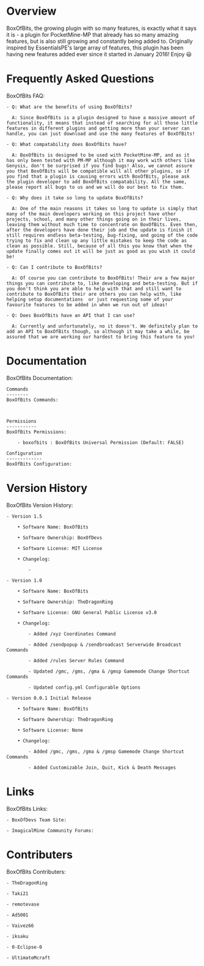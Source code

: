 Overview
========
BoxOfBits, the growing plugin with so many features, is exactly what it says it is - a plugin for PocketMine-MP that already has so many amazing features, but is also still growing and constantly being added to. Originally inspired by EssentialsPE's large array of features, this plugin has been having new features added ever since it started in January 2016! Enjoy 😃

Frequently Asked Questions
==========================
BoxOfBits FAQ:

	- Q: What are the benefits of using BoxOfBits?

	  A: Since BoxOfBits is a plugin designed to have a massive amount of functionality, it means that instead of searching for all those little features in different plugins and getting more than your server can handle, you can just download and use the many features of BoxOfBits!

    - Q: What compatability does BoxOfBits have?

	  A: BoxOfBits is designed to be used with PocketMine-MP, and as it has only been tested with PM-MP although it may work with others like Genysis, don't be surprised if you find bugs! Also, we cannot assure you that BoxOfBits will be compatible will all other plugins, so if you find that a plugin is causing errors with BoxOfBits, please ask the plugin developer to add BoxOfBits compatability. All the same, please report all bugs to us and we will do our best to fix them.

    - Q: Why does it take so long to update BoxOfBits?

	  A: One of the main reasons it takes so long to update is simply that many of the main developers working on this project have other projects, school, and many other things going on in their lives, leaving them without much time to concentrate on BoxOfBits. Even then, after the developers have done their job and the update is finish it still requires endless beta-testing, bug-fixing, and going of the code trying to fix and clean up any little mistakes to keep the code as clean as possible. Still, because of all this you know that when the update finally comes out it will be just as good as you wish it could be!

    - Q: Can I contribute to BoxOfBits?

	  A: Of course you can contribute to BoxOfBits! Their are a few major things you can contribute to, like developing and beta-testing. But if you don't think you are able to help with that and still want to contribute to BoxOfBits their are others you can help with, like helping setup documentations  or just requesting some of your favourite features to be added in when we run out of ideas!

    - Q: Does BoxOfBits have an API that I can use?

	  A: Currently and unfortunately, no it doesn't. We definitely plan to add an API to BoxOfBits though, so although it may take a while, be assured that we are working our hardest to bring this feature to you!

Documentation
=============
BoxOfBits Documentation:

	Commands
	--------
	BoxOfBits Commands:



	Permissions
	-----------
	BoxOfBits Permissions:

		- boxofbits : BoxOfBits Universal Permission (Default: FALSE)

	Configuration
	-------------
	BoxOfBits Configuration:



Version History
===============
BoxOfBits Version History:

	- Version 1.5

		• Software Name: BoxOfBits

		• Software Ownership: BoxOfDevs

		• Software License: MIT License

		• Changelog:

			-  

	- Version 1.0

		• Software Name: BoxOfBits

		• Software Ownership: TheDragonRing

		• Software License: GNU General Public License v3.0

		• Changelog:

			- Added /xyz Coordinates Command

			- Added /sendpopup & /sendbroadcast Serverwide Broadcast Commands

			- Added /rules Server Rules Command

			- Updated /gmc, /gms, /gma & /gmsp Gamemode Change Shortcut Commands

			- Updated config.yml Configurable Options

	- Version 0.0.1 Initial Release

		• Software Name: BoxOfBits

		• Software Ownership: TheDragonRing

		• Software License: None

		• Changelog:

			- Added /gmc, /gms, /gma & /gmsp Gamemode Change Shortcut Commands

			- Added Customizable Join, Quit, Kick & Death Messages

Links
=====
BoxOfBits Links:

	- BoxOfDevs Team Site:

	- ImagicalMine Community Forums:

Contributers
============
BoxOfBits Contributers:

	- TheDragonRing

	- Taki21

	- remotevase

	- Ad5001

	- Vaivez66

	- iksaku

	- 0-Eclipse-0

	- UltimateMcraft
